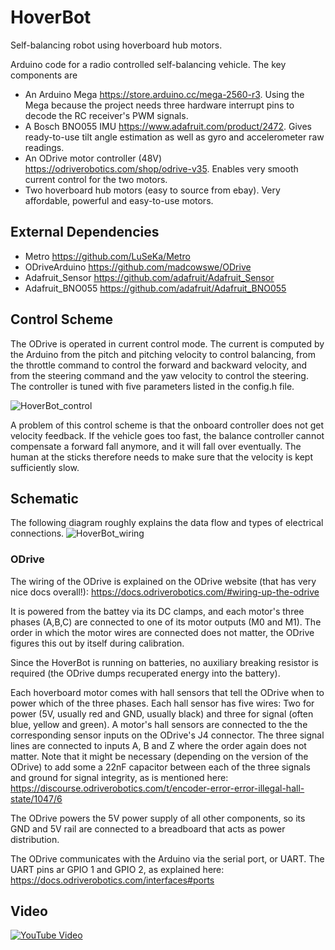 # HoverBot
Self-balancing robot using hoverboard hub motors.

Arduino code for a radio controlled self-balancing vehicle.
The key components are
* An Arduino Mega https://store.arduino.cc/mega-2560-r3. Using the Mega because the project needs three hardware interrupt pins to decode the RC receiver's PWM signals.
* A Bosch BNO055 IMU https://www.adafruit.com/product/2472. Gives ready-to-use tilt angle estimation as well as gyro and accelerometer raw readings.
* An ODrive motor controller (48V) https://odriverobotics.com/shop/odrive-v35. Enables very smooth current control for the two motors.
* Two hoverboard hub motors (easy to source from ebay). Very affordable, powerful and easy-to-use motors.

## External Dependencies
* Metro https://github.com/LuSeKa/Metro
* ODriveArduino https://github.com/madcowswe/ODrive
* Adafruit_Sensor https://github.com/adafruit/Adafruit_Sensor
* Adafruit_BNO055 https://github.com/adafruit/Adafruit_BNO055

## Control Scheme
The ODrive is operated in current control mode. The current is computed by the Arduino from the pitch and pitching velocity to control balancing, from the throttle command to control the forward and backward velocity, and from the steering command and the yaw velocity to control the steering. The controller is tuned with five parameters listed in the config.h file.

![HoverBot_control](https://user-images.githubusercontent.com/8363989/56305285-4aaa8080-6140-11e9-976f-1688bf279cee.png)

A problem of this control scheme is that the onboard controller does not get velocity feedback. If the vehicle goes too fast, the balance controller cannot compensate a forward fall anymore, and it will fall over eventually. The human at the sticks therefore needs to make sure that the velocity is kept sufficiently slow.

## Schematic
The following diagram roughly explains the data flow and types of electrical connections.
![HoverBot_wiring](https://user-images.githubusercontent.com/8363989/56580510-f5a0bb80-65d2-11e9-9292-611b99229bdf.png)

### ODrive
The wiring of the ODrive is explained on the ODrive website (that has very nice docs overall!):
https://docs.odriverobotics.com/#wiring-up-the-odrive

It is powered from the battey via its DC clamps, and each motor's three phases (A,B,C) are connected to one of its motor outputs (M0 and M1). The order in which the motor wires are connected does not matter, the ODrive figures this out by itself during calibration.

Since the HoverBot is running on batteries, no auxiliary breaking resistor is required (the ODrive dumps recuperated energy into the battery).

Each hoverboard motor comes with hall sensors that tell the ODrive when to power which of the three phases. Each hall sensor has five wires: Two for power (5V, usually red and GND, usually black) and three for signal (often blue, yellow and green). A motor's hall sensors are connected to the the corresponding sensor inputs on the ODrive's J4 connector. The three signal lines are connected to inputs A, B and Z where the order again does not matter. Note that it might be necessary (depending on the version of the ODrive) to add some a 22nF capacitor between each of the three signals and ground for signal integrity, as is mentioned here:
https://discourse.odriverobotics.com/t/encoder-error-error-illegal-hall-state/1047/6

The ODrive powers the 5V power supply of all other components, so its GND and 5V rail are connected to a breadboard that acts as power distribution.

The ODrive communicates with the Arduino via the serial port, or UART. The UART pins ar GPIO 1 and GPIO 2, as explained here:
https://docs.odriverobotics.com/interfaces#ports

## Video
[![YouTube Video](https://img.youtube.com/vi/jp_vRK7mbwY/0.jpg)](https://www.youtube.com/watch?v=jp_vRK7mbwY)

